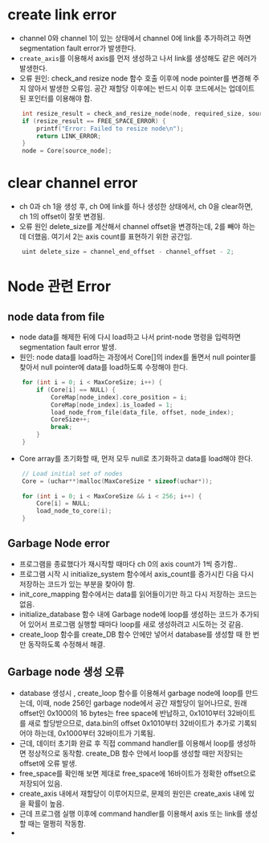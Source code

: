 # create link error
- channel 0와 channel 1이 있는 상태에서 channel 0에 link를 추가하려고 하면 segmentation fault error가 발생한다. 
- `create_axis`를 이용해서 axis를 먼저 생성하고 나서 link를 생성해도 같은 에러가 발생한다. 
- 오류 원인: check_and resize node 함수 호출 이후에 node pointer를 변경해 주지 않아서 발생한 오류임. 공간 재할당 이후에는 반드시 이후 코드에서는 업데이트된 포인터를 이용해야 함.
```c
    int resize_result = check_and_resize_node(node, required_size, source_node);
    if (resize_result == FREE_SPACE_ERROR) {
        printf("Error: Failed to resize node\n");
        return LINK_ERROR;
    }
    node = Core[source_node];
```

# clear channel error
- ch 0과 ch 1을 생성 후, ch 0에 link를 하나 생성한 상태에서, ch 0을 clear하면, ch 1의 offset이 잘못 변경됨.
- 오류 원인 delete_size를 계산해서 channel offset을 변경하는데, 2를 빼야 하는데 더했음. 여기서 2는 axis count를 표현하기 위한 공간임.
```c
    uint delete_size = channel_end_offset - channel_offset - 2;
```
# Node 관련 Error
## node data from file
- node data를 해제한 뒤에 다시 load하고 나서 print-node 명령을 입력하면 segmentation fault error 발생.
- 원인: node data를 load하는 과정에서 Core[]의 index를 돌면서 null pointer를 찾아서 null pointer에 data를 load하도록 수정해야 한다. 
```c
    for (int i = 0; i < MaxCoreSize; i++) {
        if (Core[i] == NULL) {
            CoreMap[node_index].core_position = i;
            CoreMap[node_index].is_loaded = 1;
            load_node_from_file(data_file, offset, node_index);
            CoreSize++;
            break;
        }
    }
```
- Core array를 초기화할 때, 먼저 모두 null로 초기화하고 data를 load해야 한다. 
```c
    // Load initial set of nodes
    Core = (uchar**)malloc(MaxCoreSize * sizeof(uchar*));
  
    for (int i = 0; i < MaxCoreSize && i < 256; i++) {
        Core[i] = NULL;
        load_node_to_core(i);
    }
```
## Garbage Node error
- 프로그램을 종료했다가 재시작할 때마다 ch 0의 axis count가 1씩 증가함..
- 프로그램 시작 시 initialize_system 함수에서 axis_count를 증가시킨 다음 다시 저장하는 코드가 있는 부분을 찾아야 함.
- init_core_mapping 함수에서는 data를 읽어들이기만 하고 다시 저장하는 코드는 없음.
- initialize_database 함수 내에 Garbage node에 loop를 생성하는 코드가 추가되어 있어서 프로그램 실행할 때마다 loop를 새로 생성하려고 시도하는 것 같음.
- create_loop 함수를 create_DB 함수 안에만 넣어서 database를 생성할 때 한 번만 동작하도록 수정해서 해결.
## Garbage node 생성 오류
- database 생성시 , create_loop 함수를 이용해서 garbage node에 loop를 만드는데, 이때, node 256인 garbage node에서 공간 재할당이 일어나므로, 원래 offset인 0x1000의 16 bytes는 free space에 반납하고, 0x1010부터 32바이트를 새로 할당받으므로, data.bin의 offset 0x1010부터 32바이트가 추가로 기록되어야 하는데, 0x1000부터 32바이트가 기록됨. 
- 근데, 데이터 초기화 완료 후 직접 command handler를 이용해서 loop를 생성하면 정상적으로 동작함. create_DB 함수 안에서 loop를 생성할 때만 저장되는 offset에 오류 발생.
- free_space를 확인해 보면 제대로 free_space에 16바이트가 정확한 offset으로 저장되어 있음.
- create_axis 내에서 재할당이 이루어지므로, 문제의 원인은 create_axis 내에 있을 확률이 높음.
- 근데 프로그램 실행 이후에 command handler를 이용해서 axis 또는 link를 생성할 때는 멀쩡히 작동함.
- 
